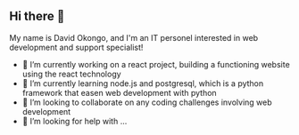## Hi there 👋

My name is David Okongo, and I'm an IT personel interested in web development and support specialist!

- 🔭 I’m currently working on a react project, building a functioning website using the react technology
- 🌱 I’m currently learning node.js and postgresql, which is a python framework that easen web development with python
- 👯 I’m looking to collaborate on any coding challenges involving web development
- 🤔 I’m looking for help with ...

<!--
**Okongodave/Okongodave** is a ✨ _special_ ✨ repository because its `README.md` (this file) appears on your GitHub profile.

Here are some ideas to get you started:

- 🔭 I’m currently working on ...
- 🌱 I’m currently learning ...
- 👯 I’m looking to collaborate on ...
- 🤔 I’m looking for help with ...
- 💬 Ask me about ...
- 📫 How to reach me: ...
- 😄 Pronouns: ...
- ⚡ Fun fact: ...
-->
